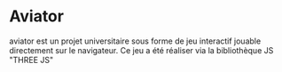 # Aviator
aviator est un projet universitaire sous forme de jeu interactif jouable directement sur le navigateur. Ce jeu a été réaliser via la bibliothèque JS "THREE JS"

